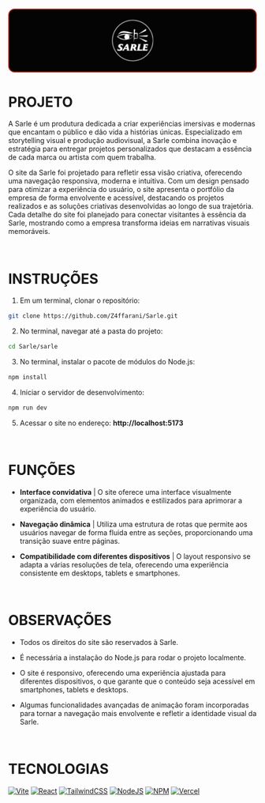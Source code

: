 ![banner](./assets/banner.png)

# PROJETO
A Sarle é um produtura dedicada a criar experiências imersivas e modernas que encantam o público e dão vida a histórias únicas. Especializado em storytelling visual e produção audiovisual, a Sarle combina inovação e estratégia para entregar projetos personalizados que destacam a essência de cada marca ou artista com quem trabalha.

O site da Sarle foi projetado para refletir essa visão criativa, oferecendo uma navegação responsiva, moderna e intuitiva. Com um design pensado para otimizar a experiência do usuário, o site apresenta o portfólio da empresa de forma envolvente e acessível, destacando os projetos realizados e as soluções criativas desenvolvidas ao longo de sua trajetória. Cada detalhe do site foi planejado para conectar visitantes à essência da Sarle, mostrando como a empresa transforma ideias em narrativas visuais memoráveis.

<br>    

# INSTRUÇÕES
1. Em um terminal, clonar o repositório:
```bash
git clone https://github.com/Z4ffarani/Sarle.git
```

2. No terminal, navegar até a pasta do projeto:
```bash
cd Sarle/sarle
```

3. No terminal, instalar o pacote de módulos do Node.js:
```bash
npm install
```

4. Iniciar o servidor de desenvolvimento:
```bash
npm run dev
```

5. Acessar o site no endereço: **http://localhost:5173**

<br>

# FUNÇÕES
- **Interface convidativa** | O site oferece uma interface visualmente organizada, com elementos animados e estilizados para aprimorar a experiência do usuário.

- **Navegação dinâmica** | Utiliza uma estrutura de rotas que permite aos usuários navegar de forma fluida entre as seções, proporcionando uma transição suave entre páginas.

- **Compatibilidade com diferentes dispositivos** | O layout responsivo se adapta a várias resoluções de tela, oferecendo uma experiência consistente em desktops, tablets e smartphones.

<br>

# OBSERVAÇÕES
- Todos os direitos do site são reservados à Sarle.

- É necessária a instalação do Node.js para rodar o projeto localmente.

- O site é responsivo, oferecendo uma experiência ajustada para diferentes dispositivos, o que garante que o conteúdo seja acessível em smartphones, tablets e desktops.

- Algumas funcionalidades avançadas de animação foram incorporadas para tornar a navegação mais envolvente e refletir a identidade visual da Sarle.

<br>

# TECNOLOGIAS
[![Vite](https://img.shields.io/badge/vite-%23646CFF.svg?style=for-the-badge&logo=vite&logoColor=white)](https://vitejs.dev)
[![React](https://img.shields.io/badge/react-%2320232a.svg?style=for-the-badge&logo=react&logoColor=%2361DAFB)](https://react.dev)
[![TailwindCSS](https://img.shields.io/badge/tailwindcss-%2338B2AC.svg?style=for-the-badge&logo=tailwind-css&logoColor=white)](https://tailwindcss.com/docs/installation)
[![NodeJS](https://img.shields.io/badge/node.js-6DA55F?style=for-the-badge&logo=node.js&logoColor=white)](https://nodejs.org/en/download/source-code)
[![NPM](https://img.shields.io/badge/NPM-%23CB3837.svg?style=for-the-badge&logo=npm&logoColor=white)](https://www.npmjs.com/package/react-router-dom)
[![Vercel](https://img.shields.io/badge/vercel-%23000000.svg?style=for-the-badge&logo=vercel&logoColor=white)](https://vercel.com/)
